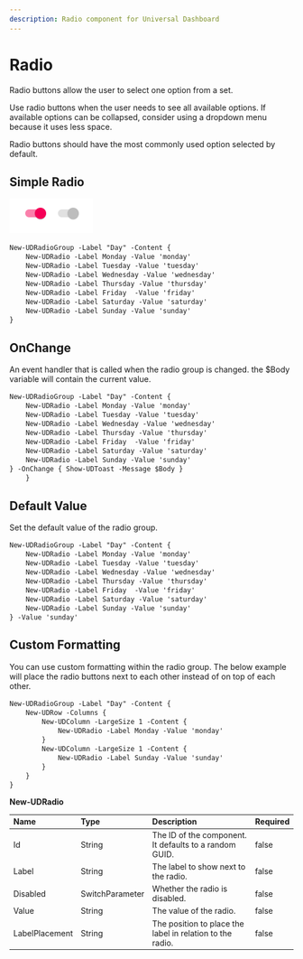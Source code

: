 ```yaml
---
description: Radio component for Universal Dashboard
---
```


# Radio

Radio buttons allow the user to select one option from a set.

Use radio buttons when the user needs to see all available options. If available options can be collapsed, consider using a dropdown menu because it uses less space.

Radio buttons should have the most commonly used option selected by default.

## Simple Radio

![](../../../.gitbook/assets/image%20%2852%29.png)

```text
New-UDRadioGroup -Label "Day" -Content {
    New-UDRadio -Label Monday -Value 'monday'
    New-UDRadio -Label Tuesday -Value 'tuesday'
    New-UDRadio -Label Wednesday -Value 'wednesday'
    New-UDRadio -Label Thursday -Value 'thursday'
    New-UDRadio -Label Friday  -Value 'friday'
    New-UDRadio -Label Saturday -Value 'saturday'
    New-UDRadio -Label Sunday -Value 'sunday'
}
```

## OnChange

An event handler that is called when the radio group is changed. the $Body variable will contain the current value.

```text
New-UDRadioGroup -Label "Day" -Content {
    New-UDRadio -Label Monday -Value 'monday'
    New-UDRadio -Label Tuesday -Value 'tuesday'
    New-UDRadio -Label Wednesday -Value 'wednesday'
    New-UDRadio -Label Thursday -Value 'thursday'
    New-UDRadio -Label Friday  -Value 'friday'
    New-UDRadio -Label Saturday -Value 'saturday'
    New-UDRadio -Label Sunday -Value 'sunday'
} -OnChange { Show-UDToast -Message $Body }
    }
```

## Default Value

Set the default value of the radio group.

```text
New-UDRadioGroup -Label "Day" -Content {
    New-UDRadio -Label Monday -Value 'monday'
    New-UDRadio -Label Tuesday -Value 'tuesday'
    New-UDRadio -Label Wednesday -Value 'wednesday'
    New-UDRadio -Label Thursday -Value 'thursday'
    New-UDRadio -Label Friday  -Value 'friday'
    New-UDRadio -Label Saturday -Value 'saturday'
    New-UDRadio -Label Sunday -Value 'sunday'
} -Value 'sunday'
```

## Custom Formatting

You can use custom formatting within the radio group. The below example will place the radio buttons next to each other instead of on top of each other.

```text
New-UDRadioGroup -Label "Day" -Content {
    New-UDRow -Columns {
        New-UDColumn -LargeSize 1 -Content {
            New-UDRadio -Label Monday -Value 'monday'        
        }
        New-UDColumn -LargeSize 1 -Content {
            New-UDRadio -Label Sunday -Value 'sunday'
        }
    }
}
```

**New-UDRadio**

| Name | Type | Description | Required |
| :--- | :--- | :--- | :--- |
| Id | String | The ID of the component. It defaults to a random GUID. | false |
| Label | String | The label to show next to the radio. | false |
| Disabled | SwitchParameter | Whether the radio is disabled. | false |
| Value | String | The value of the radio. | false |
| LabelPlacement | String | The position to place the label in relation to the radio. | false |

